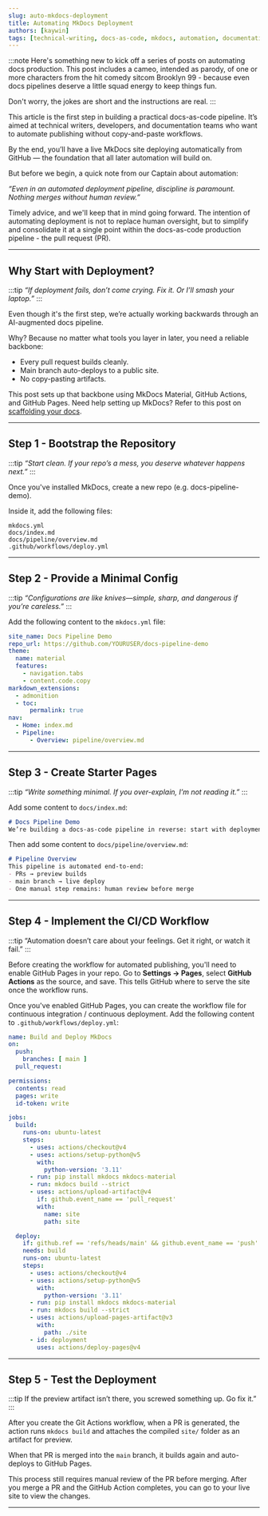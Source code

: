 ```yaml
---
slug: auto-mkdocs-deployment
title: Automating MkDocs Deployment
authors: [kaywin]
tags: [technical-writing, docs-as-code, mkdocs, automation, documentation, automating-documentation]
---
```


:::note
Here's something new to kick off a series of posts on automating docs production. This post includes a cameo, intended as parody, of one or more characters from the hit comedy sitcom Brooklyn 99 - because even docs pipelines deserve a little squad energy to keep things fun.

Don't worry, the jokes are short and the instructions are real.
:::

This article is the first step in building a practical docs-as-code pipeline. It’s aimed at technical writers, developers, and documentation teams who want to automate publishing without copy-and-paste workflows.

By the end, you’ll have a live MkDocs site deploying automatically from GitHub — the foundation that all later automation will build on.

But before we begin, a quick note from our Captain about automation:

*“Even in an automated deployment pipeline, discipline is paramount. Nothing merges without human review.”*

Timely advice, and we'll keep that in mind going forward. The intention of automating deployment is not to replace human oversight, but to simplify and consolidate it at a single point within the docs-as-code production pipeline - the pull request (PR).

---

## Why Start with Deployment?

:::tip
*“If deployment fails, don’t come crying. Fix it. Or I’ll smash your laptop.”*
:::

Even though it's the first step, we’re actually working backwards through an AI-augmented docs pipeline.

Why? Because no matter what tools you layer in later, you need a reliable backbone:

- Every pull request builds cleanly.
- Main branch auto-deploys to a public site.
- No copy-pasting artifacts.

This post sets up that backbone using MkDocs Material, GitHub Actions, and GitHub Pages. Need help setting up MkDocs? Refer to this post on [scaffolding your docs](https://kaywina.github.io/docs-layer/blog/mkdocs-local-setup).

---

## Step 1 - Bootstrap the Repository

:::tip
*“Start clean. If your repo’s a mess, you deserve whatever happens next.”*
:::

Once you've installed MkDocs, create a new repo (e.g. docs-pipeline-demo).

Inside it, add the following files:

```
mkdocs.yml
docs/index.md
docs/pipeline/overview.md
.github/workflows/deploy.yml
```

---

## Step 2 - Provide a Minimal Config

:::tip
*“Configurations are like knives—simple, sharp, and dangerous if you’re careless.”*
:::

Add the following content to the `mkdocs.yml` file:
```yaml title="YAML"
site_name: Docs Pipeline Demo
repo_url: https://github.com/YOURUSER/docs-pipeline-demo
theme:
  name: material
  features:
    - navigation.tabs
    - content.code.copy
markdown_extensions:
  - admonition
  - toc:
      permalink: true
nav:
  - Home: index.md
  - Pipeline:
      - Overview: pipeline/overview.md
```

---

## Step 3 - Create Starter Pages
:::tip
*“Write something minimal. If you over-explain, I’m not reading it.”*
:::

Add some content to `docs/index.md`:

```markdown title="Markdown"
# Docs Pipeline Demo
We’re building a docs-as-code pipeline in reverse: start with deployment, then layer on accessibility, diagrams, drafting, synthesis, research, and source intake.
```

Then add some content to `docs/pipeline/overview.md`:
```markdown title="Markdown"
# Pipeline Overview
This pipeline is automated end-to-end:
- PRs → preview builds
- main branch → live deploy
- One manual step remains: human review before merge
```

---

## Step 4 - Implement the CI/CD Workflow
:::tip
“Automation doesn’t care about your feelings. Get it right, or watch it fail.”
:::

Before creating the workflow for automated publishing, you'll need to enable GitHub Pages in your repo. Go to **Settings → Pages**, select **GitHub Actions** as the source, and save. This tells GitHub where to serve the site once the workflow runs.

Once you've enabled GitHub Pages, you can create the workflow file for continuous integration / continuous deployment. Add the following content to `.github/workflows/deploy.yml`:

```yaml title="YAML"
name: Build and Deploy MkDocs
on:
  push:
    branches: [ main ]
  pull_request:

permissions:
  contents: read
  pages: write
  id-token: write

jobs:
  build:
    runs-on: ubuntu-latest
    steps:
      - uses: actions/checkout@v4
      - uses: actions/setup-python@v5
        with:
          python-version: '3.11'
      - run: pip install mkdocs mkdocs-material
      - run: mkdocs build --strict
      - uses: actions/upload-artifact@v4
        if: github.event_name == 'pull_request'
        with:
          name: site
          path: site

  deploy:
    if: github.ref == 'refs/heads/main' && github.event_name == 'push'
    needs: build
    runs-on: ubuntu-latest
    steps:
      - uses: actions/checkout@v4
      - uses: actions/setup-python@v5
        with:
          python-version: '3.11'
      - run: pip install mkdocs mkdocs-material
      - run: mkdocs build --strict
      - uses: actions/upload-pages-artifact@v3
        with:
          path: ./site
      - id: deployment
        uses: actions/deploy-pages@v4
```

---

## Step 5 - Test the Deployment
:::tip
If the preview artifact isn’t there, you screwed something up. Go fix it.”
:::

After you create the Git Actions workflow, when a PR is generated, the action runs `mkdocs build` and attaches the compiled `site/` folder as an artifact for preview.

When that PR is merged into the `main` branch, it builds again and auto-deploys to GitHub Pages. 

This process still requires manual review of the PR before merging. After you merge a PR and the GitHub Action completes, you can go to your live site to view the changes.

---